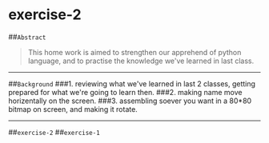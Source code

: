 # exercise-2

##`Abstract`
 >This home work is aimed to strengthen our apprehend of python language, and to practise the knowledge we've learned in last class.
 
___
##`Background`
###1. reviewing what we've learned in last 2 classes, getting prepared for what we're going to learn then.
###2. making name move horizentally on the screen.
###3. assembling soever you want in a 80*80 bitmap on screen, and making it rotate.
***
##`exercise-2`
##`exercise-1`
